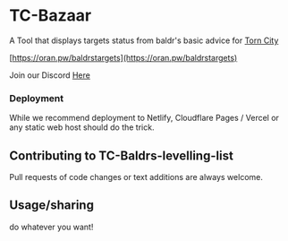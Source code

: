 ﻿# TC-Bazaar

A Tool that displays targets status from baldr's basic advice for [Torn City](https://torn.com/1778676)

[https://oran.pw/baldrstargets](https://oran.pw/baldrstargets)

Join our Discord [Here](https://discord.gg/JrBpEsQB5g)

### Deployment

While we recommend deployment to Netlify, Cloudflare Pages / Vercel or any static web host should do the trick.

## Contributing to TC-Baldrs-levelling-list

Pull requests of code changes or text additions are always welcome.

## Usage/sharing

do whatever you want!
